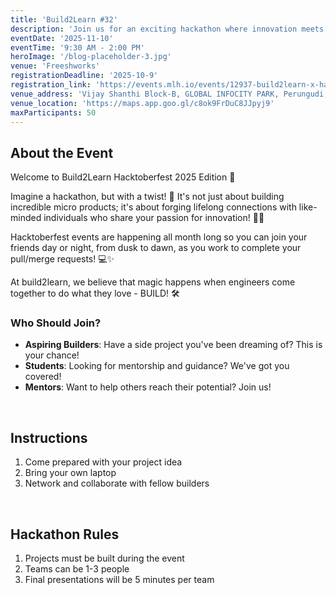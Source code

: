 ```yaml
---
title: 'Build2Learn #32'
description: 'Join us for an exciting hackathon where innovation meets community!'
eventDate: '2025-11-10'
eventTime: '9:30 AM - 2:00 PM'
heroImage: '/blog-placeholder-3.jpg'
venue: 'Freeshworks'
registrationDeadline: '2025-10-9'
registration_link: 'https://events.mlh.io/events/12937-build2learn-x-hacktoberfest'
venue_address: 'Vijay Shanthi Block-B, GLOBAL INFOCITY PARK, Perungudi, Chennai, Tamil Nadu 600096'
venue_location: 'https://maps.app.goo.gl/c8ok9FrDuC8JJpyj9'
maxParticipants: 50
---
```


## About the Event

​Welcome to Build2Learn Hacktoberfest 2025 Edition 🎃

Imagine a hackathon, but with a twist! 🤔 It's not just about building incredible micro products; it's about forging lifelong connections with like-minded individuals who share your passion for innovation! 🤝💡

Hacktoberfest events are happening all month long so you can join your friends day or night, from dusk to dawn, as you work to complete your pull/merge requests! 💻✨

At build2learn, we believe that magic happens when engineers come together to do what they love - BUILD! 🛠

### Who Should Join?

- **Aspiring Builders**: Have a side project you've been dreaming of? This is your chance!
- **Students**: Looking for mentorship and guidance? We've got you covered!
- **Mentors**: Want to help others reach their potential? Join us!

<br />

## Instructions

1. Come prepared with your project idea
2. Bring your own laptop
3. Network and collaborate with fellow builders

<br />

## Hackathon Rules

1. Projects must be built during the event
2. Teams can be 1-3 people
3. Final presentations will be 5 minutes per team
